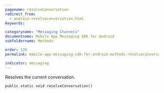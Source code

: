 ```yaml
---
pagename: resolveConversation
redirect_from:
  - android-resolveconversation.html
Keywords:

categoryname: "Messaging Channels"
documentname: Mobile App Messaging SDK for Android
subfoldername: Methods

order: 220
permalink: mobile-app-messaging-sdk-for-android-methods-resolveconversation.html

indicator: messaging
---
```


Resolves the current conversation.

`public static void resolveConversation()`